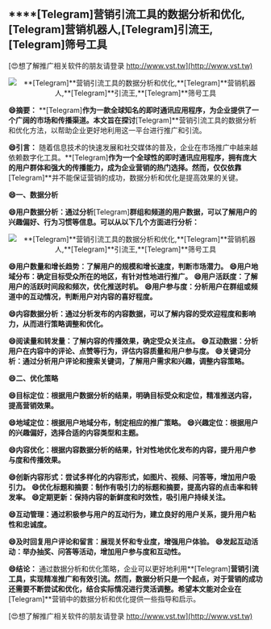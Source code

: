 ## ****[Telegram]**营销引流工具的数据分析和优化,**[Telegram]**营销机器人,**[Telegram]**引流王,**[Telegram]**筛号工具**

[😍想了解推广相关软件的朋友请登录 http://www.vst.tw](http://www.vst.tw)

 <center><img src="https://vst.tw/MP4/tuiguang/png/8.png" alt="**[Telegram]**营销引流工具的数据分析和优化,**[Telegram]**营销机器人,**[Telegram]**引流王,**[Telegram]**筛号工具"></center>

**😄摘要：**
**[Telegram]**作为一款全球知名的即时通讯应用程序，为企业提供了一个广阔的市场和传播渠道。本文旨在探讨**[Telegram]**营销引流工具的数据分析和优化方法，以帮助企业更好地利用这一平台进行推广和引流。

**😄引言：**
随着信息技术的快速发展和社交媒体的普及，企业在市场推广中越来越依赖数字化工具。**[Telegram]**作为一个全球性的即时通讯应用程序，拥有庞大的用户群体和强大的传播能力，成为企业营销的热门选择。然而，仅仅依靠**[Telegram]**并不能保证营销的成功，数据分析和优化是提高效果的关键。

**😄一、数据分析**

**😄用户数据分析：通过分析**[Telegram]**群组和频道的用户数据，可以了解用户的兴趣偏好、行为习惯等信息。可以从以下几个方面进行分析：**

 <center><img src="https://vst.tw/MP4/tuiguang/png/1.png" alt="**[Telegram]**营销引流工具的数据分析和优化,**[Telegram]**营销机器人,**[Telegram]**引流王,**[Telegram]**筛号工具"></center>

**😄用户数量和增长趋势：了解用户的规模和增长速度，判断市场潜力。**
**😄用户地域分布：确定目标受众所在的地区，有针对性地进行推广。**
**😄用户活跃度：了解用户的活跃时间段和频次，优化推送时机。**
**😄用户参与度：分析用户在群组或频道中的互动情况，判断用户对内容的喜好程度。**

**😄内容数据分析：通过分析发布的内容数据，可以了解内容的受欢迎程度和影响力，从而进行策略调整和优化。**

**😄阅读量和转发量：了解内容的传播效果，确定受众关注点。**
**😄互动数据：分析用户在内容中的评论、点赞等行为，评估内容质量和用户参与度。**
**😄关键词分析：通过分析用户评论和搜索关键词，了解用户需求和兴趣，调整内容策略。**

**😄二、优化策略**

**😄目标定位：根据用户数据分析的结果，明确目标受众和定位，精准推送内容，提高营销效果。**

**😄地域定位：根据用户地域分布，制定相应的推广策略。**
**😄兴趣定位：根据用户的兴趣偏好，选择合适的内容类型和主题。**

**😄内容优化：根据内容数据分析的结果，针对性地优化发布的内容，提升用户参与度和传播效果。**

**😄创新内容形式：尝试多样化的内容形式，如图片、视频、问答等，增加用户吸引力。**
**😄优化标题和摘要：制作有吸引力的标题和摘要，提高内容的点击率和转发率。**
**😄定期更新：保持内容的新鲜度和时效性，吸引用户持续关注。**

**😄互动管理：通过积极参与用户的互动行为，建立良好的用户关系，提升用户粘性和忠诚度。**

**😄及时回复用户评论和留言：展现关怀和专业度，增强用户体验。**
**😄发起互动活动：举办抽奖、问答等活动，增加用户参与度和互动性。**

**😄结论：**
通过数据分析和优化策略，企业可以更好地利用**[Telegram]**营销引流工具，实现精准推广和有效引流。然而，数据分析只是一个起点，对于营销的成功还需要不断尝试和优化，结合实际情况进行灵活调整。希望本文能对企业在**[Telegram]**营销中的数据分析和优化提供一些指导和启示。

[😍想了解推广相关软件的朋友请登录 http://www.vst.tw](http://www.vst.tw)



